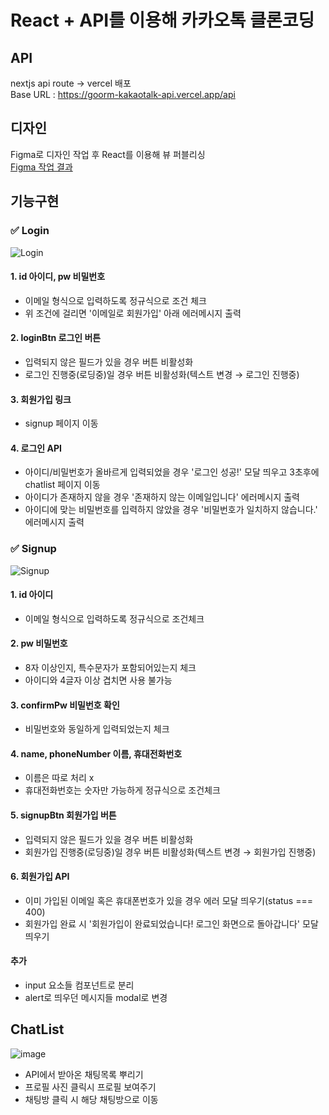 # React + API를 이용해 카카오톡 클론코딩

## API

nextjs api route → vercel 배포  
Base URL : https://goorm-kakaotalk-api.vercel.app/api

## 디자인

Figma로 디자인 작업 후 React를 이용해 뷰 퍼블리싱  
[Figma 작업 결과](https://www.figma.com/design/ERiSlVNUasB6YjhzrPFrpG/Untitled?node-id=0-1&p=f&t=KyBfEbUaYcD8Khyt-0)

## 기능구현

### ✅ Login

![Login](https://github.com/user-attachments/assets/d1edee4e-bc0a-4086-813a-7b8190311165)

#### 1. id 아이디, pw 비밀번호

- 이메일 형식으로 입력하도록 정규식으로 조건 체크
- 위 조건에 걸리면 '이메일로 회원가입' 아래 에러메시지 출력

#### 2. loginBtn 로그인 버튼

- 입력되지 않은 필드가 있을 경우 버튼 비활성화
- 로그인 진행중(로딩중)일 경우 버튼 비활성화(텍스트 변경 → 로그인 진행중)

#### 3. 회원가입 링크

- signup 페이지 이동

#### 4. 로그인 API

- 아이디/비밀번호가 올바르게 입력되었을 경우 '로그인 성공!' 모달 띄우고 3초후에 chatlist 페이지 이동
- 아이디가 존재하지 않을 경우 '존재하지 않는 이메일입니다' 에러메시지 출력
- 아이디에 맞는 비밀번호를 입력하지 않았을 경우 '비밀번호가 일치하지 않습니다.' 에러메시지 출력

### ✅ Signup

![Signup](https://github.com/user-attachments/assets/365428b2-0896-4f53-8ed4-c4564b108837)

#### 1. id 아이디

- 이메일 형식으로 입력하도록 정규식으로 조건체크

#### 2. pw 비밀번호

- 8자 이상인지, 특수문자가 포함되어있는지 체크
- 아이디와 4글자 이상 겹치면 사용 불가능

#### 3. confirmPw 비밀번호 확인

- 비밀번호와 동일하게 입력되었는지 체크

#### 4. name, phoneNumber 이름, 휴대전화번호

- 이름은 따로 처리 x
- 휴대전화번호는 숫자만 가능하게 정규식으로 조건체크

#### 5. signupBtn 회원가입 버튼

- 입력되지 않은 필드가 있을 경우 버튼 비활성화
- 회원가입 진행중(로딩중)일 경우 버튼 비활성화(텍스트 변경 → 회원가입 진행중)

#### 6. 회원가입 API

- 이미 가입된 이메일 혹은 휴대폰번호가 있을 경우 에러 모달 띄우기(status === 400)
- 회원가입 완료 시 '회원가입이 완료되었습니다! 로그인 화면으로 돌아갑니다' 모달 띄우기

#### 추가

- input 요소들 컴포넌트로 분리
- alert로 띄우던 메시지들 modal로 변경

## ChatList

![image](https://github.com/user-attachments/assets/b7a67426-bd12-4fa7-83f7-d2b5be6b2c20)

- API에서 받아온 채팅목록 뿌리기
- 프로필 사진 클릭시 프로필 보여주기
- 채팅방 클릭 시 해당 채팅방으로 이동
